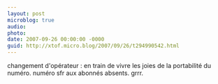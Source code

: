 ```yaml
---
layout: post
microblog: true
audio: 
photo: 
date: 2007-09-26 00:00:00 -0000
guid: http://xtof.micro.blog/2007/09/26/t294990542.html
---
```

changement d'opérateur : en train de vivre les joies de la portabilité du numéro. numéro sfr aux abonnés absents. grrr.
